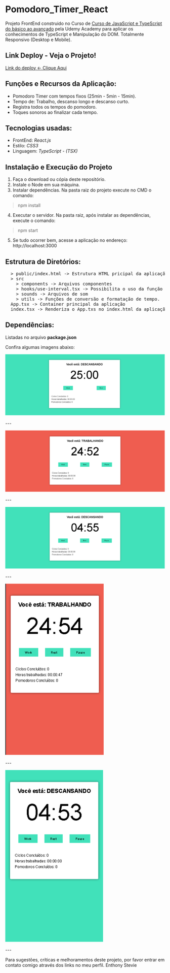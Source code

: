 # Pomodoro_Timer_React

Projeto FrontEnd construido no Curso de <a href="https://www.udemy.com/course/curso-de-javascript-moderno-do-basico-ao-avancado/" target="_blank">Curso de JavaScript e TypeScript do básico ao avançado</a> pela Udemy Academy para aplicar os conhecimentos de TypeScript e Manipulação do DOM.
Totalmente Responsivo (Desktop e Mobile).

## Link Deploy - Veja o Projeto!
<a href="https://pomodoro-timer-enthony.netlify.app/"> Link do deploy <- Clique Aqui</a>

## Funções e Recursos da Aplicação: 
* Pomodoro Timer com tempos fixos (25min - 5min - 15min).
* Tempo de: Trabalho, descanso longo e descanso curto.
* Registra todos os tempos do pomodoro.
* Toques sonoros ao finalizar cada tempo.

## Tecnologias usadas:
* FrontEnd: *React.js*
* Estilo: *CSS3*
* Linguagem: *TypeScript - (TSX)*

## Instalação e Execução do Projeto
1. Faça o download ou cópia deste repositório.
2. Instale o Node em sua máquina.
3. Instalar dependências. Na pasta raiz do projeto execute no CMD o comando:
>npm install
4. Executar o servidor. Na pasta raiz, após instalar as dependências, execute o comando:
>npm start
5. Se tudo ocorrer bem, acesse a aplicação no endereço: http://localhost:3000

## Estrutura de Diretórios:
<pre>
  > public/index.html -> Estrutura HTML pricipal da aplicação.
  > src
    > components -> Arquivos componentes 
    > hooks/use-interval.tsx -> Possibilita o uso da função setInterval no TypeScript dentro do React
    > sounds -> Arquivos de som
    > utils -> Funções de conversão e formatação de tempo.
  App.tsx -> Container principal da aplicação
  index.tsx -> Renderiza o App.txs no index.html da aplicação.
</pre>

## Dependências:
<p>Listadas no arquivo <b>package.json</b></p>

<p>Confira algumas imagens abaixo:</p>
<img src="https://raw.githubusercontent.com/Enthony2021/imagens_dos_projetos/main/pomodoro-timer.png"></img>
<p>---</p>
<img src="https://raw.githubusercontent.com/Enthony2021/imagens_dos_projetos/main/pomodoro-timer2.png"></img>
<p>---</p>
<img src="https://raw.githubusercontent.com/Enthony2021/imagens_dos_projetos/main/pomodoro-timer3.png"></img>
<p>---</p>
<img src="https://raw.githubusercontent.com/Enthony2021/imagens_dos_projetos/main/pomodoro-timer4.png"></img>
<p>---</p>
<img src="https://raw.githubusercontent.com/Enthony2021/imagens_dos_projetos/main/pomodoro-timer5.png"></img>
<p>---</p>

Para sugestões, críticas e melhoramentos deste projeto, por favor entrar em contato comigo através dos links no meu perfil.
Enthony Stevie










